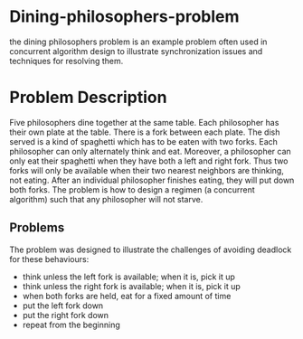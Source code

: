 # Dining-philosophers-problem
the dining philosophers problem is an example problem often used in concurrent algorithm design to illustrate synchronization issues and techniques for resolving them.
<h1>Problem Description</h1>

<p>Five philosophers dine together at the same table. Each philosopher has their own plate at the table. There is a fork between each plate. The dish served is a kind of spaghetti which has to be eaten with two forks. Each philosopher can only alternately think and eat. Moreover, a philosopher can only eat their spaghetti when they have both a left and right fork. Thus two forks will only be available when their two nearest neighbors are thinking, not eating. After an individual philosopher finishes eating, they will put down both forks. The problem is how to design a regimen (a concurrent algorithm) such that any philosopher will not starve.</p>

<h2>Problems</h2>
<p>The problem was designed to illustrate the challenges of avoiding deadlock for these behaviours:</p>
<ul>
  <li>think unless the left fork is available; when it is, pick it up</li>
  <li>think unless the right fork is available; when it is, pick it up</li>
  <li>when both forks are held, eat for a fixed amount of time</li>
  <li>put the left fork down</li>
  <li>put the right fork down</li>
  <li>repeat from the beginning</li>
</ul>
